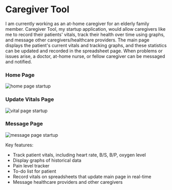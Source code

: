 # Caregiver Tool

I am currently working as an at-home caregiver for an elderly family member. Caregiver Tool, my startup application, would allow caregivers like me to record their patients' vitals, track their health over time using graphs, and message other caregivers/healthcare providers. The main page displays the patient's current vitals and tracking graphs, and these statistics can be updated and recorded in the spreadsheet page. When problems or issues arise, a doctor, at-home nurse, or fellow caregiver can be messaged and notified. 

### Home Page
![home page startup](https://user-images.githubusercontent.com/103865040/215246968-b3897a16-16a9-47d4-8e2c-9ba4baf5ac13.PNG)
### Update Vitals Page
![vital page startup](https://user-images.githubusercontent.com/103865040/215243414-3198165b-478a-4792-b6b7-c0d33d383023.PNG)
### Message Page
![message page startup](https://user-images.githubusercontent.com/103865040/215243409-81221f11-03d5-47c2-8c0b-af6130c2e965.PNG)

Key features:
* Track patient vitals, including heart rate, B/S, B/P, oxygen level
* Display graphs of historical data
* Pain level tracker
* To-do list for patient
* Record vitals on spreadsheets that update main page in real-time
* Message healthcare providers and other caregivers

